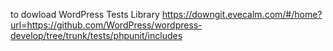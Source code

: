 to dowload  WordPress Tests Library
https://downgit.evecalm.com/#/home?url=https://github.com/WordPress/wordpress-develop/tree/trunk/tests/phpunit/includes